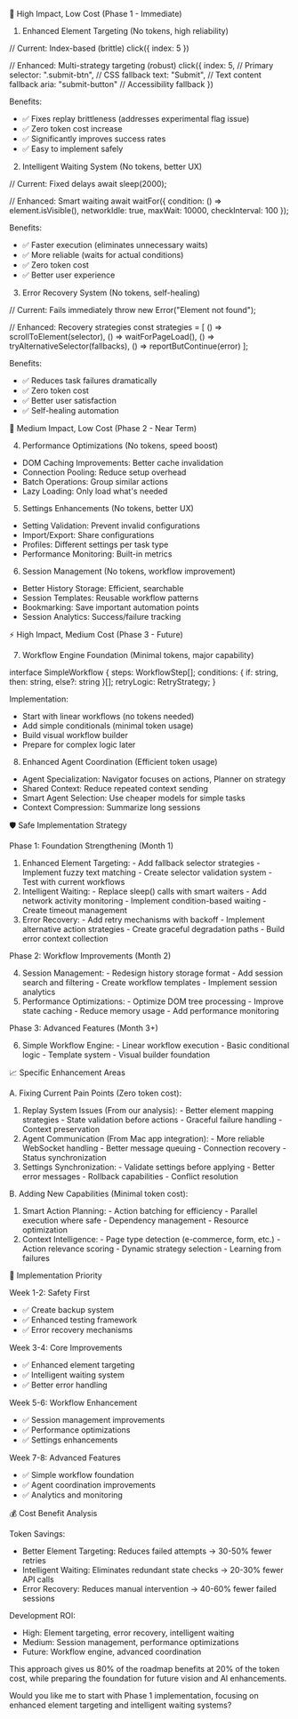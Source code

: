 🚀 High Impact, Low Cost (Phase 1 - Immediate)

  1. Enhanced Element Targeting (No tokens, high reliability)

  // Current: Index-based (brittle)
  click({ index: 5 })

  // Enhanced: Multi-strategy targeting (robust)
  click({
    index: 5,                    // Primary
    selector: ".submit-btn",     // CSS fallback
    text: "Submit",              // Text content fallback
    aria: "submit-button"        // Accessibility fallback
  })

  Benefits:
  - ✅ Fixes replay brittleness (addresses experimental flag issue)
  - ✅ Zero token cost increase
  - ✅ Significantly improves success rates
  - ✅ Easy to implement safely

  2. Intelligent Waiting System (No tokens, better UX)

  // Current: Fixed delays
  await sleep(2000);

  // Enhanced: Smart waiting
  await waitFor({
    condition: () => element.isVisible(),
    networkIdle: true,
    maxWait: 10000,
    checkInterval: 100
  });

  Benefits:
  - ✅ Faster execution (eliminates unnecessary waits)
  - ✅ More reliable (waits for actual conditions)
  - ✅ Zero token cost
  - ✅ Better user experience

  3. Error Recovery System (No tokens, self-healing)

  // Current: Fails immediately
  throw new Error("Element not found");

  // Enhanced: Recovery strategies
  const strategies = [
    () => scrollToElement(selector),
    () => waitForPageLoad(),
    () => tryAlternativeSelector(fallbacks),
    () => reportButContinue(error)
  ];

  Benefits:
  - ✅ Reduces task failures dramatically
  - ✅ Zero token cost
  - ✅ Better user satisfaction
  - ✅ Self-healing automation

  🔧 Medium Impact, Low Cost (Phase 2 - Near Term)

  4. Performance Optimizations (No tokens, speed boost)

  - DOM Caching Improvements: Better cache invalidation
  - Connection Pooling: Reduce setup overhead
  - Batch Operations: Group similar actions
  - Lazy Loading: Only load what's needed

  5. Settings Enhancements (No tokens, better UX)

  - Setting Validation: Prevent invalid configurations
  - Import/Export: Share configurations
  - Profiles: Different settings per task type
  - Performance Monitoring: Built-in metrics

  6. Session Management (No tokens, workflow improvement)

  - Better History Storage: Efficient, searchable
  - Session Templates: Reusable workflow patterns
  - Bookmarking: Save important automation points
  - Session Analytics: Success/failure tracking

  ⚡ High Impact, Medium Cost (Phase 3 - Future)

  7. Workflow Engine Foundation (Minimal tokens, major capability)

  interface SimpleWorkflow {
    steps: WorkflowStep[];
    conditions: { if: string, then: string, else?: string }[];
    retryLogic: RetryStrategy;
  }

  Implementation:
  - Start with linear workflows (no tokens needed)
  - Add simple conditionals (minimal token usage)
  - Build visual workflow builder
  - Prepare for complex logic later

  8. Enhanced Agent Coordination (Efficient token usage)

  - Agent Specialization: Navigator focuses on actions, Planner on strategy
  - Shared Context: Reduce repeated context sending
  - Smart Agent Selection: Use cheaper models for simple tasks
  - Context Compression: Summarize long sessions

  🛡️ Safe Implementation Strategy

  Phase 1: Foundation Strengthening (Month 1)

  1. Enhanced Element Targeting:
    - Add fallback selector strategies
    - Implement fuzzy text matching
    - Create selector validation system
    - Test with current workflows
  2. Intelligent Waiting:
    - Replace sleep() calls with smart waiters
    - Add network activity monitoring
    - Implement condition-based waiting
    - Create timeout management
  3. Error Recovery:
    - Add retry mechanisms with backoff
    - Implement alternative action strategies
    - Create graceful degradation paths
    - Build error context collection

  Phase 2: Workflow Improvements (Month 2)

  4. Session Management:
    - Redesign history storage format
    - Add session search and filtering
    - Create workflow templates
    - Implement session analytics
  5. Performance Optimizations:
    - Optimize DOM tree processing
    - Improve state caching
    - Reduce memory usage
    - Add performance monitoring

  Phase 3: Advanced Features (Month 3+)

  6. Simple Workflow Engine:
    - Linear workflow execution
    - Basic conditional logic
    - Template system
    - Visual builder foundation

  📈 Specific Enhancement Areas

  A. Fixing Current Pain Points (Zero token cost):

  1. Replay System Issues (From our analysis):
    - Better element mapping strategies
    - State validation before actions
    - Graceful failure handling
    - Context preservation
  2. Agent Communication (From Mac app integration):
    - More reliable WebSocket handling
    - Better message queuing
    - Connection recovery
    - Status synchronization
  3. Settings Synchronization:
    - Validate settings before applying
    - Better error messages
    - Rollback capabilities
    - Conflict resolution

  B. Adding New Capabilities (Minimal token cost):

  1. Smart Action Planning:
    - Action batching for efficiency
    - Parallel execution where safe
    - Dependency management
    - Resource optimization
  2. Context Intelligence:
    - Page type detection (e-commerce, form, etc.)
    - Action relevance scoring
    - Dynamic strategy selection
    - Learning from failures

  🎯 Implementation Priority

  Week 1-2: Safety First

  - ✅ Create backup system
  - ✅ Enhanced testing framework
  - ✅ Error recovery mechanisms

  Week 3-4: Core Improvements

  - ✅ Enhanced element targeting
  - ✅ Intelligent waiting system
  - ✅ Better error handling

  Week 5-6: Workflow Enhancement

  - ✅ Session management improvements
  - ✅ Performance optimizations
  - ✅ Settings enhancements

  Week 7-8: Advanced Features

  - ✅ Simple workflow foundation
  - ✅ Agent coordination improvements
  - ✅ Analytics and monitoring

  💰 Cost Benefit Analysis

  Token Savings:

  - Better Element Targeting: Reduces failed attempts → 30-50% fewer retries
  - Intelligent Waiting: Eliminates redundant state checks → 20-30% fewer API calls
  - Error Recovery: Reduces manual intervention → 40-60% fewer failed sessions

  Development ROI:

  - High: Element targeting, error recovery, intelligent waiting
  - Medium: Session management, performance optimizations
  - Future: Workflow engine, advanced coordination

  This approach gives us 80% of the roadmap benefits at 20% of the token cost, while preparing the foundation for future vision and AI
   enhancements.

  Would you like me to start with Phase 1 implementation, focusing on enhanced element targeting and intelligent waiting systems?